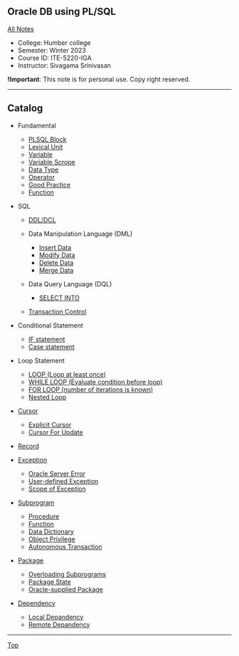 ## Oracle DB using PL/SQL

[All Notes](../../index.md)

- College: Humber college
- Semester: Winter 2023
- Course ID: ITE-5220-IGA
- Instructor: Sivagama Srinivasan

**!Important**: This note is for personal use. Copy right reserved.

---

## Catalog

- Fundamental

  - [PLSQL Block](./fundamental/block.md)
  - [Lexical Unit](./fundamental/lexical_unit.md)
  - [Variable](./fundamental/variable.md)
  - [Variable Scrope](./fundamental/variable_scope.md)
  - [Data Type](./fundamental/data_type.md)
  - [Operator](./fundamental/operator.md)
  - [Good Practice](./fundamental/good_practice.md)
  - [Function](./fundamental/function.md)

- SQL

  - [DDL/DCL](./DDL%26DCL/limitation.md)

  - Data Manipulation Language (DML)

    - [Insert Data](./DML/insert_row.md)
    - [Modify Data](./DML/modify_row.md)
    - [Delete Data](./DML/delete_row.md)
    - [Merge Data](./DML/merge_row.md)

  - Data Query Language (DQL)

    - [SELECT INTO](./DQL/select_into.md)

  - [Transaction Control](./TCS/transaction.md)

- Conditional Statement

  - [IF statement](./conditaional_statement/if_statement.md)
  - [Case statement](./conditaional_statement/case_statement.md)

- Loop Statement

  - [LOOP (Loop at least once)](./loop_statement/basic_loop.md)
  - [WHILE LOOP (Evaluate condition before loop)](./loop_statement/while_loop.md)
  - [FOR LOOP (number of iterations is known)](./loop_statement/for_loop.md)
  - [Nested Loop](./loop_statement/nested_loop.md)

- [Cursor](./cursor/cursor.md)

  - [Explicit Cursor](./cursor/explicit_cursor.md)
  - [Cursor For Update](./cursor/cursors_for_update.md)

- [Record](./record/user_defined_record.md)

- [Exception](./exception/exception.md)

  - [Oracle Server Error](./exception/oracle_server_error.md)
  - [User-defined Exception](./exception/user_defined_exception.md)
  - [Scope of Exception](./exception/scope_of_exception.md)

- [Subprogram](./subprogram/subprogram.md)

  - [Procedure](./subprogram/procedure.md)
  - [Function](./subprogram/function.md)
  - [Data Dictionary](./subprogram/data_dict.md)
  - [Object Privilege](./subprogram/object_privilege.md)
  - [Autonomous Transaction](./subprogram/autonomous_transaction.md)

- [Package](./package/package.md)

  - [Overloading Subprograms](./package/overloading.md)
  - [Package State](./package/package_state.md)
  - [Oracle-supplied Package](./package/oracle_supplied_package.md)

- [Dependency](./dependency/dependency.md)

  - [Local Depandency](./dependency/local_dependency.md)
  - [Remote Depandency](./dependency/remote_dependency.md)

---

[Top](#oracle-db-using-plsql)
